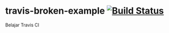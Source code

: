 # travis-broken-example [![Build Status](https://travis-ci.org/nirzaq/travis-broken-example.svg?branch=master)](https://travis-ci.org/nirzaq/travis-broken-example)

Belajar Travis CI
